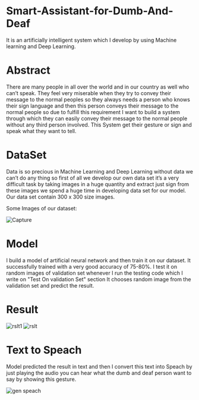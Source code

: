 # Smart-Assistant-for-Dumb-And-Deaf
It is an artificially intelligent system which I develop by using Machine learning and Deep Learning.

# Abstract
There are many people in all over the world and in our country as well who can’t speak. They feel very miserable when they try to convey their message to the normal peoples so they always needs a person who knows their sign language and then this person conveys their message to the normal people so due to fulfill this requirement I want to build a system through which they can easily convey their message to the normal people without any third person involved. 
This System get their gesture or sign and speak what they want to tell.


# DataSet
Data is so precious in Machine Learning and Deep Learning without data we can’t do any thing so first of all we develop our own data set it’s a very difficult task by taking images in a huge quantity and extract just sign from these images we spend a huge time in developing data set for our model. Our data set contain 300 x 300 size images.

Some Images of our dataset:

![Capture](https://user-images.githubusercontent.com/38391132/64076213-63749680-ccdb-11e9-9ad3-ecc1477621fc.JPG)

# Model

I build a model of artificial neural network and then train it on our dataset. It successfully trained with a very good accuracy of 75-80%.
I test it on random images of validation set whenever I run the testing code which I write on "Test On validation Set" section It chooses random image from the validation set and predict the result.

# Result

![rslt1](https://user-images.githubusercontent.com/38391132/64078295-59aa5d80-ccf2-11e9-97af-2ee0ee29c27a.PNG)
![rslt](https://user-images.githubusercontent.com/38391132/64078333-e9e8a280-ccf2-11e9-9dc6-bee20a17ad3e.PNG)

# Text to Speach

Model predicted the result in text and then I convert this text into Speach by just playing the audio you can hear what the dumb and deaf person want to say by showing this gesture.

![gen speach](https://user-images.githubusercontent.com/38391132/64078517-12719c00-ccf5-11e9-9986-3aa56ca85158.JPG)





